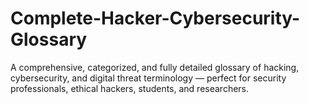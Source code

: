 # Complete-Hacker-Cybersecurity-Glossary
A comprehensive, categorized, and fully detailed glossary of hacking, cybersecurity, and digital threat terminology — perfect for security professionals, ethical hackers, students, and researchers.
